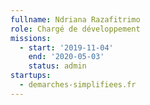 ```yaml
---
fullname: Ndriana Razafitrimo
role: Chargé de développement
missions:
  - start: '2019-11-04'
    end: '2020-05-03'
    status: admin
startups:
  - demarches-simplifiees.fr
---
```

